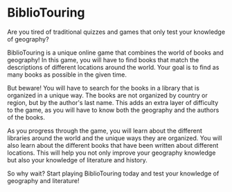 # BiblioTouring

Are you tired of traditional quizzes and games that only test your knowledge of geography?

BiblioTouring is a unique online game that combines the world of books and geography! In this game, you will have to find books that match the descriptions of different locations around the world. Your goal is to find as many books as possible in the given time.

But beware! You will have to search for the books in a library that is organized in a unique way. The books are not organized by country or region, but by the author's last name. This adds an extra layer of difficulty to the game, as you will have to know both the geography and the authors of the books.

As you progress through the game, you will learn about the different libraries around the world and the unique ways they are organized. You will also learn about the different books that have been written about different locations. This will help you not only improve your geography knowledge but also your knowledge of literature and history.

So why wait? Start playing BiblioTouring today and test your knowledge of geography and literature!
